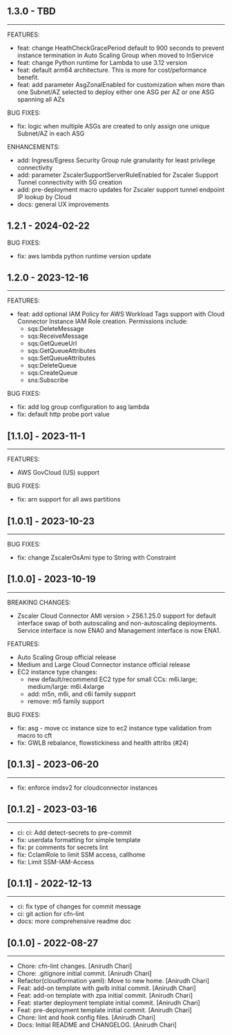 ## 1.3.0 - TBD

------------
FEATURES:
* feat: change HeathCheckGracePeriod default to 900 seconds to prevent instance termination in Auto Scaling Group when moved to InService
* feat: change Python runtime for Lambda to use 3.12 version 
* feat: default arm64 architecture. This is more for cost/peformance benefit.
* feat: add parameter AsgZonalEnabled for customization when more than one Subnet/AZ selected to deploy either one ASG per AZ or one ASG spanning all AZs

BUG FIXES:
* fix: logic when multiple ASGs are created to only assign one unique Subnet/AZ in each ASG

ENHANCEMENTS:
* add: Ingress/Egress Security Group rule granularity for least privilege connectivity
* add: parameter ZscalerSupportServerRuleEnabled for Zscaler Support Tunnel connectivity with SG creation
* add: pre-deployment macro updates for Zscaler support tunnel endpoint IP lookup by Cloud
* docs: general UX improvements

## 1.2.1 - 2024-02-22

BUG FIXES:
* fix: aws lambda python runtime version update

## 1.2.0 - 2023-12-16

------------
FEATURES:
* feat: add optional IAM Policy for AWS Workload Tags support with Cloud Connector Instance IAM Role creation. Permissions include:
    - sqs:DeleteMessage
    - sqs:ReceiveMessage
    - sqs:GetQueueUrl
    - sqs:GetQueueAttributes
    - sqs:SetQueueAttributes
    - sqs:DeleteQueue
    - sqs:CreateQueue
    - sns:Subscribe

BUG FIXES:
* fix: add log group configuration to asg lambda
* fix: default http probe port value

## [1.1.0] - 2023-11-1

------------
FEATURES:
* AWS GovCloud (US) support

BUG FIXES:
* fix: arn support for all aws partitions


## [1.0.1] - 2023-10-23

------------
BUG FIXES:
* fix: change ZscalerOsAmi type to String with Constraint

## [1.0.0] - 2023-10-19

------------
BREAKING CHANGES:
* Zscaler Cloud Connector AMI version > ZS6.1.25.0 support for default interface swap of both autoscaling and non-autoscaling deployments. Service interface is now ENA0 and Management interface is now ENA1.

FEATURES:
* Auto Scaling Group official release
* Medium and Large Cloud Connector instance official release
* EC2 instance type changes:
    - new default/recommend EC2 type for small CCs: m6i.large; medium/large: m6i.4xlarge
    - add: m5n, m6i, and c6i family support
    - remove: m5 family support

BUG FIXES:
* fix: asg - move cc instance size to ec2 instance type validation from macro to cft
* fix: GWLB rebalance, flowstickiness and health attribs (#24)

## [0.1.3] - 2023-06-20

------------
- fix: enforce imdsv2 for cloudconnector instances



## [0.1.2] - 2023-03-16

------------
- ci: ci: Add detect-secrets to pre-commit
- fix: userdata formatting for simple template
- fix: pr comments for secrets lint
- fix: CcIamRole to limit SSM access, callhome
- fix: Limit SSM-IAM-Access



## [0.1.1] - 2022-12-13

------------
- ci: fix type of changes for commit message
- ci: git action for cfn-lint
- docs: more comprehensive readme doc



## [0.1.0] - 2022-08-27

------------
- Chore: cfn-lint changes. [Anirudh Chari]
- Chore: .gitignore initial commit. [Anirudh Chari]
- Refactor(cloudformation yaml): Move to new home. [Anirudh Chari]
- Feat: add-on template with gwlb initial commit. [Anirudh Chari]
- Feat: add-on template with zpa initial commit. [Anirudh Chari]
- Feat: starter deployment template initial commit. [Anirudh Chari]
- Feat: pre-deployment template initial commit. [Anirudh Chari]
- Chore: lint and hook config files. [Anirudh Chari]
- Docs: Initial README and CHANGELOG. [Anirudh Chari]
